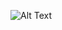 
<!--   ![Alt Text](https://media.giphy.com/media/vFKqnCdLPNOKc/giphy.gif) -->

![Alt Text](https://media.giphy.com/media/vFKqnCdLPNOKc/giphy.gif)
